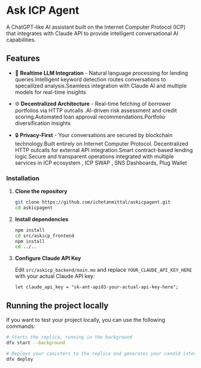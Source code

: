 # Ask ICP Agent

A ChatGPT-like AI assistant built on the Internet Computer Protocol (ICP) that integrates with Claude API to provide intelligent conversational AI capabilities.

## Features

- 🤖 **Realtime LLM Integration** - Natural language processing for lending queries
Intelligent keyword detection routes conversations to specailized analysis.Seamless integration with Claude AI and multiple models for real-time insights

- 🌐 **Decentralized Architecture** - Real-time fetching of borrower portfolios via HTTP outcalls .AI-driven risk assessment and credit scoring.Automated loan approval recommendations.Portfolio diversification insights

- 🔒 **Privacy-First** - Your conversations are secured by blockchain technology.Built entirely on Internet Computer Protocol. Decentralized HTTP outcalls for external API integration.Smart contract-based lending logic.Secure and transparent operations integrated with multiple services in ICP ecosystem , ICP SWAP , SNS Dashboards, Plug Wallet

### Installation

1. **Clone the repository**
   ```bash
   git clone https://github.com/ichetanmittal/askicpagent.git
   cd askicpagent
   ```

2. **Install dependencies**
   ```bash
   npm install
   cd src/askicp_frontend
   npm install
   cd ../..
   ```

3. **Configure Claude API Key**
   
   Edit `src/askicp_backend/main.mo` and replace `YOUR_CLAUDE_API_KEY_HERE` with your actual Claude API key:
   ```motoko
   let claude_api_key = "sk-ant-api03-your-actual-api-key-here";
   ```

## Running the project locally

If you want to test your project locally, you can use the following commands:

```bash
# Starts the replica, running in the background
dfx start --background

# Deploys your canisters to the replica and generates your candid interface
dfx deploy
```
